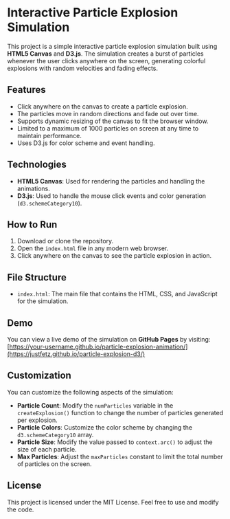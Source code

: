 # Interactive Particle Explosion Simulation

This project is a simple interactive particle explosion simulation built using **HTML5 Canvas** and **D3.js**. The simulation creates a burst of particles whenever the user clicks anywhere on the screen, generating colorful explosions with random velocities and fading effects.

## Features
- Click anywhere on the canvas to create a particle explosion.
- The particles move in random directions and fade out over time.
- Supports dynamic resizing of the canvas to fit the browser window.
- Limited to a maximum of 1000 particles on screen at any time to maintain performance.
- Uses D3.js for color scheme and event handling.

## Technologies
- **HTML5 Canvas**: Used for rendering the particles and handling the animations.
- **D3.js**: Used to handle the mouse click events and color generation (`d3.schemeCategory10`).

## How to Run
1. Download or clone the repository.
2. Open the `index.html` file in any modern web browser.
3. Click anywhere on the canvas to see the particle explosion in action.

## File Structure
- `index.html`: The main file that contains the HTML, CSS, and JavaScript for the simulation.

## Demo
You can view a live demo of the simulation on **GitHub Pages** by visiting:
[https://your-username.github.io/particle-explosion-animation/](https://justfetz.github.io/particle-explosion-d3/)

## Customization
You can customize the following aspects of the simulation:
- **Particle Count**: Modify the `numParticles` variable in the `createExplosion()` function to change the number of particles generated per explosion.
- **Particle Colors**: Customize the color scheme by changing the `d3.schemeCategory10` array.
- **Particle Size**: Modify the value passed to `context.arc()` to adjust the size of each particle.
- **Max Particles**: Adjust the `maxParticles` constant to limit the total number of particles on the screen.

## License
This project is licensed under the MIT License. Feel free to use and modify the code.
